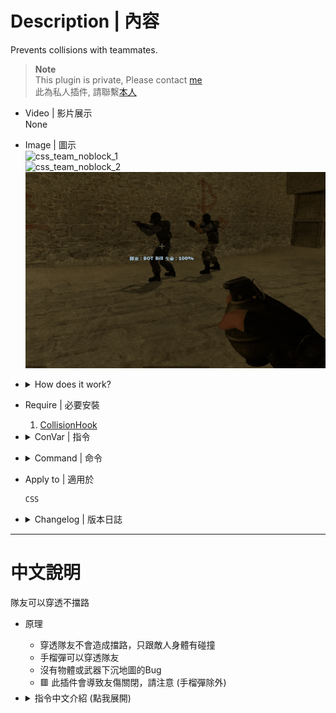 # Description | 內容
Prevents collisions with teammates.

> __Note__ <br/>
This plugin is private, Please contact [me](https://github.com/fbef0102/Game-Private_Plugin#私人插件列表-private-plugins-list)<br/>
此為私人插件, 請聯繫[本人](https://github.com/fbef0102/Game-Private_Plugin#私人插件列表-private-plugins-list)

* Video | 影片展示
<br/>None

* Image | 圖示
    <br/>![css_team_noblock_1](image/css_team_noblock_1.gif)
    <br/>![css_team_noblock_2](image/css_team_noblock_2.gif)
    <br/>![css_team_noblock_3](image/css_team_noblock_3.gif)

* <details><summary>How does it work?</summary>

	* Run through teammates, only collisions with enemies
    * Grendates fly through teammates
    * NO physics mayhem/bouncing props BUG
    * 🟥 This plugin will disable friendly fire except for grenades
</details>

* Require | 必要安裝
	1. [CollisionHook](https://github.com/voided/CollisionHook)

* <details><summary>ConVar | 指令</summary>

    * cfg/sourcemod/css_team_noblock.cfg
        ```php
        // 0=Plugin off, 1=Plugin on.
        css_team_noblock_enable "1"

        // If 1, Grenades just fly through your own teammates.
        css_team_noblock_grenade_enable "1"
        ```
</details>

* <details><summary>Command | 命令</summary>
    
    None
</details>

* Apply to | 適用於
    ```
    CSS
    ```

* <details><summary>Changelog | 版本日誌</summary>

    * v1.2h (2024-4-6)
        * Require CollisionHook
        * Fixed physics mayhem/bouncing props bug.

    * v1.1h (2023-3-8)
        * Grenades just fly through your own teammates.

    * v1.0h (2023-3-6)
	    * Remake code
        * Fix warnings when compiling on SourceMod 1.11.
        * Prevents grendates from stuck in teamamtes

    * v2.0 
        * [Original Plugin by tigerox](https://forums.alliedmods.net/showthread.php?t=148599)
</details>

- - - -
# 中文說明
隊友可以穿透不擋路

* 原理
	* 穿透隊友不會造成擋路，只跟敵人身體有碰撞
	* 手榴彈可以穿透隊友
    * 沒有物體或武器下沉地圖的Bug
	* 🟥 此插件會導致友傷關閉，請注意 (手榴彈除外)

* <details><summary>指令中文介紹 (點我展開)</summary>

    * cfg/sourcemod/css_team_noblock.cfg
        ```php
        // 0=關閉插件, 1=啟動插件
        css_team_noblock_enable "1"

        // 為1時，手榴彈可以穿透隊友
        css_team_noblock_grenade_enable "1"
        ```
</details>


